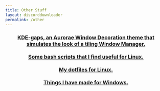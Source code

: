 ```yaml
---
title: Other Stuff
layout: discorddownloader
permalink: /other
---
```


<h3 align="center">
  <a href="http://simonizor.gq/kde-gaps">KDE-gaps, an Aurorae Window Decoration theme that simulates the look of a tiling Window Manager.</a>
  <br>
  <br>
  <a href="https://github.com/simoniz0r/UsefulScripts" target="_blank">Some bash scripts that I find useful for Linux.</a>
  <br>
  <br>
  <a href="https://github.com/simoniz0r/dotfiles" target="_blank">My dotfiles for Linux.</a>
  <br>
  <br>
  <a href="https://github.com/simoniz0r/WindowsStuff" target="_blank">Things I have made for Windows.</a>
  </h3>
